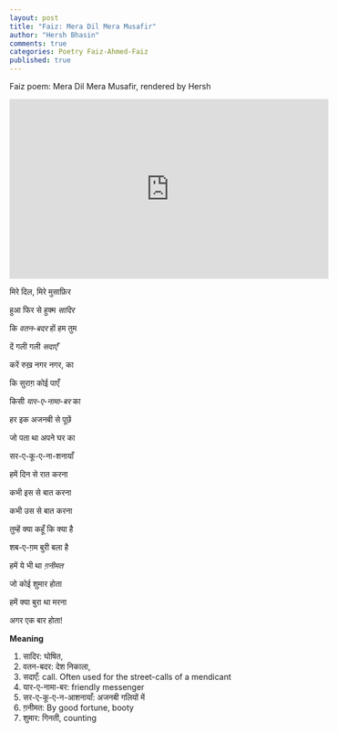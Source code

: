 ```yaml
---
layout: post
title: "Faiz: Mera Dil Mera Musafir"
author: "Hersh Bhasin"
comments: true
categories: Poetry Faiz-Ahmed-Faiz
published: true
---
```


Faiz poem: Mera Dil Mera Musafir, rendered by Hersh

 <iframe width="560" height="315" src="https://www.youtube.com/embed/50XQd5t3M5Q" frameborder="0" allow="accelerometer; autoplay; encrypted-media; gyroscope; picture-in-picture" allowfullscreen></iframe>



मिरे दिल, मिरे मुसाफ़िर 

हुआ फिर से हुक्म *सादिर* 

कि *वतन-बदर* हों हम तुम 

दें गली गली *सदाएँ* 

करें रुख़ नगर नगर, का 

कि सुराग़ कोई पाएँ 

किसी *यार-ए-नामा-बर* का 

हर इक अजनबी से पूछें 

जो पता था अपने घर का 

सर-ए-कू-ए-ना-शनायाँ 

हमें दिन से रात करना 

कभी इस से बात करना 

कभी उस से बात करना 

तुम्हें क्या कहूँ कि क्या है 

शब-ए-ग़म बुरी बला है 

हमें ये भी था *ग़नीमत* 

जो कोई शुमार होता 

हमें क्या बुरा था मरना 

अगर एक बार होता! 

**Meaning**

1. सादिर: घोषित, 
2. वतन-बदर: देश निकाला, 
3. सदाएँ: call. Often used for the street-calls of a mendicant
4. यार-ए-नामा-बर: friendly messenger
5. सर-ए-कू-ए-न-आशनायाँ: अजनबी गलियों में
6. ग़नीमत: By good fortune, booty
7. शुमार: गिनती, counting

 

